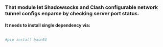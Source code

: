 ### That module let Shadowsocks and Clash configurable network tunnel configs enparse by checking server port status.
#### It needs to install single dependency via:



```python

#pip install base64
```

